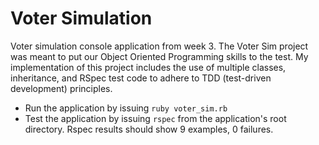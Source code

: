 # Voter Simulation
Voter simulation console application from week 3. The Voter Sim project was meant to put our Object Oriented Programming skills to the test. My implementation of this project includes the use of multiple classes, inheritance, and RSpec test code to adhere to TDD (test-driven development) principles.

* Run the application by issuing `ruby voter_sim.rb`
* Test the application by issuing `rspec` from the application's root directory. Rspec results should show 9 examples, 0 failures.
